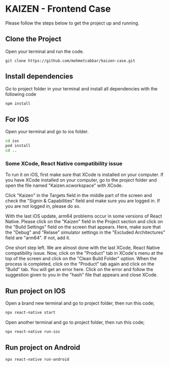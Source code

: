 # KAIZEN - Frontend Case

Please follow the steps below to get the project up and running.

## Clone the Project
Open your terminal and run the code.

```
git clone https://github.com/mehmetcabbar/kaizen-case.git
```

## Install dependencies
Go to project folder in your terminal and install all dependencies with the following code

```sh
npm install
```

## For IOS
Open your terminal and go to ios folder. 

```sh
cd ios
pod install 
cd ..
```

### Some XCode, React Native compatibility issue 
To run it on iOS, first make sure that XCode is installed on your computer. If you have XCode installed on your computer, go to the project folder and open the file named "Kaizen.xcworkspace" with XCode.

Click "Kaizen" in the Targets field in the middle part of the screen and check the "Signin & Capabilities" field and make sure you are logged in. If you are not logged in, please do so.

With the last iOS update, arm64 problems occur in some versions of React Native. Please click on the "Kaizen" field in the Project section and click on the "Build Settings" field on the screen that appears. Here, make sure that the "Debug" and "Relase" simulator settings in the "Excluded Architectures" field are "arm64". If not, add it.

One short step left. We are almost done with the last XCode, React Native compatibility issue. Now, click on the "Product" tab in XCode's menu at the top of the screen and click on the "Clean Build Folder" option. When the process is completed, click on the "Product" tab again and click on the "Build" tab. You will get an error here. Click on the error and follow the suggestion given to you in the "hash" file that appears and close XCode.

## Run project on IOS
Open a brand new terminal and go to project folder, then run this code; 

```sh
npx react-native start
```

Open another terminal and go to project folder, then run this code; 

```sh
npx react-native run-ios
```

## Run project on Android

```sh
npx react-native run-android
```